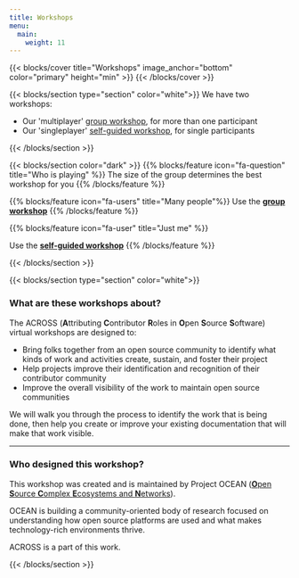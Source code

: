```yaml
---
title: Workshops
menu:
  main:
    weight: 11
---
```


{{< blocks/cover title="Workshops" image_anchor="bottom" color="primary" height="min" >}}
{{< /blocks/cover >}}


{{< blocks/section type="section" color="white">}}
We have two workshops: 

 * Our 'multiplayer' [group workshop](multiplayer), for more than one participant
 * Our 'singleplayer' [self-guided workshop](single-player), for single participants


{{< /blocks/section >}}

{{< blocks/section color="dark" >}}
{{% blocks/feature icon="fa-question" title="Who is playing" %}}
The size of the group determines the best workshop for you
{{% /blocks/feature %}}

{{% blocks/feature icon="fa-users" title="Many people"%}}
Use the **[group workshop](multiplayer)**
{{% /blocks/feature %}}


{{% blocks/feature icon="fa-user" title="Just me" %}}

Use the **[self-guided workshop](single-player)**
{{% /blocks/feature %}}

{{< /blocks/section >}}


{{< blocks/section type="section" color="white">}}

### What are these workshops about? 

The ACROSS (**A**ttributing **C**ontributor **R**oles in **O**pen **S**ource **S**oftware) virtual workshops are designed to: 

* Bring folks together from an open source community to identify what kinds of work and activities create, sustain, and foster their project
* Help projects improve their identification and recognition of their contributor community
* Improve the overall visibility of the work to maintain open source communities

We will walk you through the process to identify the work that is being done, then help you create or improve your existing documentation that will make that work visible. 

---

### Who designed this workshop? 

This workshop was created and is maintained by Project OCEAN ([**O**pen **S**ource **C**omplex **E**cosystems and **N**etworks](https://vermontcomplexsystems.org/partner/OCEAN/)).

OCEAN is building a community-oriented body of research focused on understanding how open source platforms are used and what makes technology-rich environments thrive. 

ACROSS is a part of this work.


{{< /blocks/section >}}

